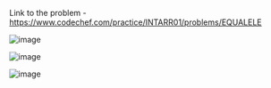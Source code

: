 Link to the problem - https://www.codechef.com/practice/INTARR01/problems/EQUALELE




![image](https://github.com/Haleshot/Competitive-Programming/assets/57552973/38f85ece-079c-4600-a9f5-a31d3b511181)



![image](https://github.com/Haleshot/Competitive-Programming/assets/57552973/40a4efeb-cab2-4346-90c9-27bd6810c889)



![image](https://github.com/Haleshot/Competitive-Programming/assets/57552973/8f5dc2ed-8795-4608-a55f-21c5c811e79d)
